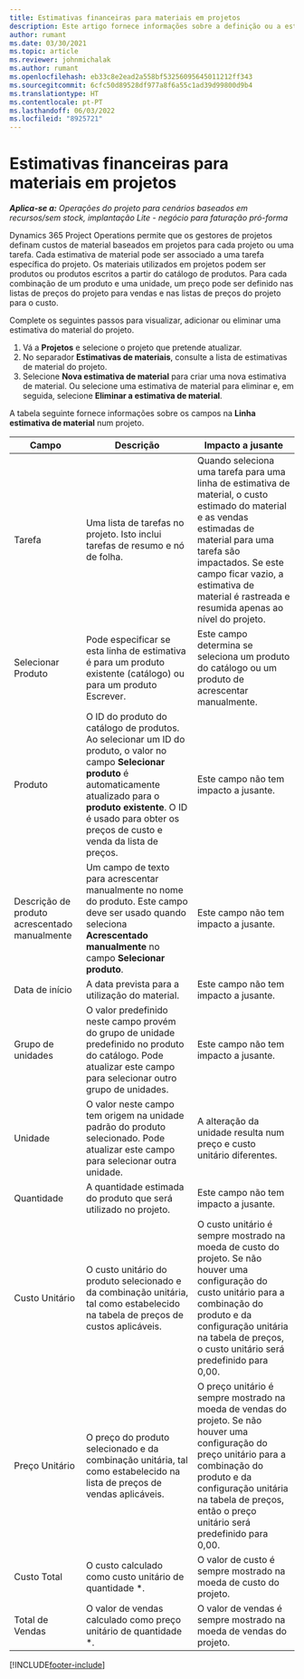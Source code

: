 ```yaml
---
title: Estimativas financeiras para materiais em projetos
description: Este artigo fornece informações sobre a definição ou a estimativa de materiais baseados em projetos.
author: rumant
ms.date: 03/30/2021
ms.topic: article
ms.reviewer: johnmichalak
ms.author: rumant
ms.openlocfilehash: eb33c8e2ead2a558bf53256095645011212ff343
ms.sourcegitcommit: 6cfc50d89528df977a8f6a55c1ad39d99800d9b4
ms.translationtype: HT
ms.contentlocale: pt-PT
ms.lasthandoff: 06/03/2022
ms.locfileid: "8925721"
---
```

# <a name="financial-estimates-for-materials-on-projects"></a>Estimativas financeiras para materiais em projetos

_**Aplica-se a:** Operações do projeto para cenários baseados em recursos/sem stock, implantação Lite - negócio para faturação pró-forma_

Dynamics 365 Project Operations permite que os gestores de projetos definam custos de material baseados em projetos para cada projeto ou uma tarefa. Cada estimativa de material pode ser associado a uma tarefa específica do projeto. Os materiais utilizados em projetos podem ser produtos ou produtos escritos a partir do catálogo de produtos. Para cada combinação de um produto e uma unidade, um preço pode ser definido nas listas de preços do projeto para vendas e nas listas de preços do projeto para o custo.  

Complete os seguintes passos para visualizar, adicionar ou eliminar uma estimativa do material do projeto.

1. Vá a **Projetos** e selecione o projeto que pretende atualizar.
2. No separador **Estimativas de materiais**, consulte a lista de estimativas de material do projeto.
3. Selecione **Nova estimativa de material** para criar uma nova estimativa de material. Ou selecione uma estimativa de material para eliminar e, em seguida, selecione **Eliminar a estimativa de material**.

A tabela seguinte fornece informações sobre os campos na **Linha estimativa de material** num projeto. 

| **Campo** | **Descrição** | **Impacto a jusante** |
| --- | --- | --- |
| Tarefa | Uma lista de tarefas no projeto. Isto inclui tarefas de resumo e nó de folha. | Quando seleciona uma tarefa para uma linha de estimativa de material, o custo estimado do material e as vendas estimadas de material para uma tarefa são impactados. Se este campo ficar vazio, a estimativa de material é rastreada e resumida apenas ao nível do projeto. |
| Selecionar Produto |  Pode especificar se esta linha de estimativa é para um produto existente (catálogo) ou para um produto Escrever. | Este campo determina se seleciona um produto do catálogo ou um produto de acrescentar manualmente. |
| Produto | O ID do produto do catálogo de produtos. Ao selecionar um ID do produto, o valor no campo **Selecionar produto** é automaticamente atualizado para o **produto existente**. O ID é usado para obter os preços de custo e venda da lista de preços. | Este campo não tem impacto a jusante. |
| Descrição de produto acrescentado manualmente | Um campo de texto para acrescentar manualmente no nome do produto. Este campo deve ser usado quando seleciona **Acrescentado manualmente** no campo **Selecionar produto**.| Este campo não tem impacto a jusante. |
| Data de início | A data prevista para a utilização do material. | Este campo não tem impacto a jusante. |
| Grupo de unidades | O valor predefinido neste campo provém do grupo de unidade predefinido no produto do catálogo. Pode atualizar este campo para selecionar outro grupo de unidades. | Este campo não tem impacto a jusante. |
| Unidade | O valor neste campo tem origem na unidade padrão do produto selecionado. Pode atualizar este campo para selecionar outra unidade. | A alteração da unidade resulta num preço e custo unitário diferentes. |
| Quantidade | A quantidade estimada do produto que será utilizado no projeto. | Este campo não tem impacto a jusante. |
| Custo Unitário | O custo unitário do produto selecionado e da combinação unitária, tal como estabelecido na tabela de preços de custos aplicáveis. | O custo unitário é sempre mostrado na moeda de custo do projeto. Se não houver uma configuração do custo unitário para a combinação do produto e da configuração unitária na tabela de preços, o custo unitário será predefinido para 0,00. |
| Preço Unitário | O preço do produto selecionado e da combinação unitária, tal como estabelecido na lista de preços de vendas aplicáveis. | O preço unitário é sempre mostrado na moeda de vendas do projeto. Se não houver uma configuração do preço unitário para a combinação do produto e da configuração unitária na tabela de preços, então o preço unitário será predefinido para 0,00.|
| Custo Total | O custo calculado como custo unitário de quantidade \*.| O valor de custo é sempre mostrado na moeda de custo do projeto. |
| Total de Vendas | O valor de vendas calculado como preço unitário de quantidade \*. | O valor de vendas é sempre mostrado na moeda de vendas do projeto. |


[!INCLUDE[footer-include](../includes/footer-banner.md)]
